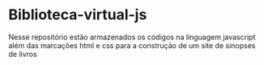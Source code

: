 # Biblioteca-virtual-js
Nesse repositório estão armazenados os códigos na linguagem javascript além das marcações html e css para a construção de um site de sinopses de livros
